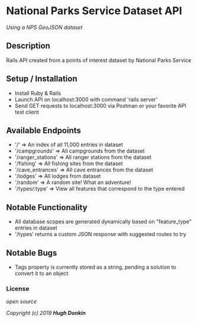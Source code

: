 # National Parks Service Dataset API

_Using a NPS GeoJSON dataset_

## Description
Rails API created from a points of interest dataset by National Parks Service

## Setup / Installation
* Install Ruby & Rails
* Launch API on localhost:3000 with command 'rails server'
* Send GET requests to localhost:3000 via Postman or your favorite API test client

## Available Endpoints
* '/' => An index of all 11,000 entries in dataset
*  '/campgrounds' => All campgrounds from the dataset
*  '/ranger_stations' => All ranger stations from the dataset
*  '/fishing' => All fishing sites from the dataset
*  '/cave_entrances' => All cave entrances from the dataset
*  '/lodges' => All lodges from dataset
*  '/random' => A random site! What an adventure!
* '/types/:type' => View all features that correspond to the type entered

## Notable Functionality
*  All database scopes are generated dynamically based on "feature_type" entries in dataset
* '/types' returns a custom JSON response with suggested routes to try

## Notable Bugs
* Tags property is currently stored as a string, pending a solution to convert it to an object

### License
_open source_

_Copyright (c) 2019 **Hugh Donkin**_
